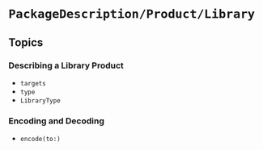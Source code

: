 # ``PackageDescription/Product/Library``

## Topics

### Describing a Library Product

- ``targets``
- ``type``
- ``LibraryType``

### Encoding and Decoding

- ``encode(to:)``
